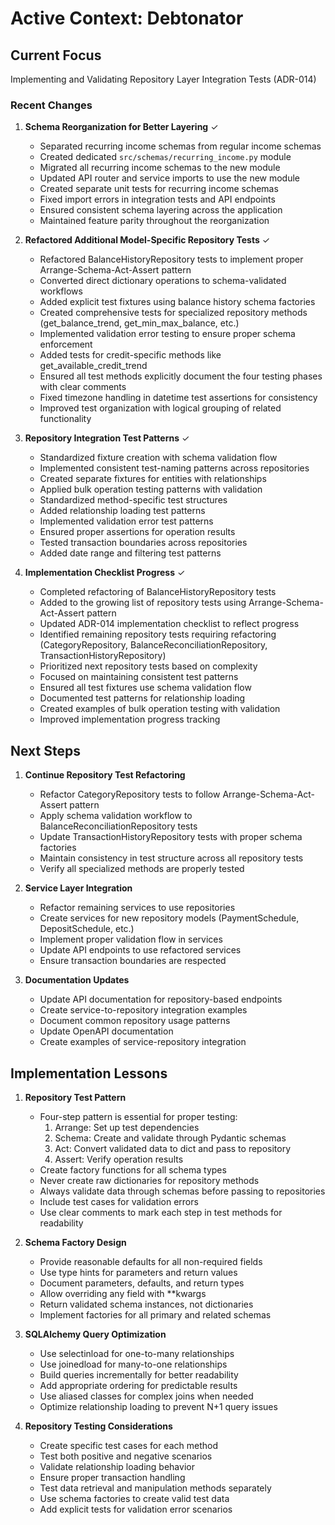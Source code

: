 # Active Context: Debtonator

## Current Focus
Implementing and Validating Repository Layer Integration Tests (ADR-014)

### Recent Changes

1. **Schema Reorganization for Better Layering** ✓
   - Separated recurring income schemas from regular income schemas
   - Created dedicated `src/schemas/recurring_income.py` module
   - Migrated all recurring income schemas to the new module
   - Updated API router and service imports to use the new module
   - Created separate unit tests for recurring income schemas
   - Fixed import errors in integration tests and API endpoints
   - Ensured consistent schema layering across the application
   - Maintained feature parity throughout the reorganization

2. **Refactored Additional Model-Specific Repository Tests** ✓
   - Refactored BalanceHistoryRepository tests to implement proper Arrange-Schema-Act-Assert pattern
   - Converted direct dictionary operations to schema-validated workflows
   - Added explicit test fixtures using balance history schema factories
   - Created comprehensive tests for specialized repository methods (get_balance_trend, get_min_max_balance, etc.)
   - Implemented validation error testing to ensure proper schema enforcement
   - Added tests for credit-specific methods like get_available_credit_trend
   - Ensured all test methods explicitly document the four testing phases with clear comments
   - Fixed timezone handling in datetime test assertions for consistency 
   - Improved test organization with logical grouping of related functionality

3. **Repository Integration Test Patterns** ✓
   - Standardized fixture creation with schema validation flow
   - Implemented consistent test-naming patterns across repositories
   - Created separate fixtures for entities with relationships
   - Applied bulk operation testing patterns with validation
   - Standardized method-specific test structures
   - Added relationship loading test patterns
   - Implemented validation error test patterns
   - Ensured proper assertions for operation results
   - Tested transaction boundaries across repositories
   - Added date range and filtering test patterns

4. **Implementation Checklist Progress** ✓
   - Completed refactoring of BalanceHistoryRepository tests
   - Added to the growing list of repository tests using Arrange-Schema-Act-Assert pattern
   - Updated ADR-014 implementation checklist to reflect progress
   - Identified remaining repository tests requiring refactoring (CategoryRepository, BalanceReconciliationRepository, TransactionHistoryRepository)
   - Prioritized next repository tests based on complexity
   - Focused on maintaining consistent test patterns
   - Ensured all test fixtures use schema validation flow
   - Documented test patterns for relationship loading
   - Created examples of bulk operation testing with validation
   - Improved implementation progress tracking


## Next Steps

1. **Continue Repository Test Refactoring**
   - Refactor CategoryRepository tests to follow Arrange-Schema-Act-Assert pattern
   - Apply schema validation workflow to BalanceReconciliationRepository tests
   - Update TransactionHistoryRepository tests with proper schema factories
   - Maintain consistency in test structure across all repository tests
   - Verify all specialized methods are properly tested

2. **Service Layer Integration**
   - Refactor remaining services to use repositories
   - Create services for new repository models (PaymentSchedule, DepositSchedule, etc.)
   - Implement proper validation flow in services
   - Update API endpoints to use refactored services
   - Ensure transaction boundaries are respected

3. **Documentation Updates**
   - Update API documentation for repository-based endpoints
   - Create service-to-repository integration examples
   - Document common repository usage patterns
   - Update OpenAPI documentation
   - Create examples of service-repository integration

## Implementation Lessons

1. **Repository Test Pattern**
   - Four-step pattern is essential for proper testing:
     1. Arrange: Set up test dependencies
     2. Schema: Create and validate through Pydantic schemas
     3. Act: Convert validated data to dict and pass to repository
     4. Assert: Verify operation results
   - Create factory functions for all schema types
   - Never create raw dictionaries for repository methods
   - Always validate data through schemas before passing to repositories
   - Include test cases for validation errors
   - Use clear comments to mark each step in test methods for readability

2. **Schema Factory Design**
   - Provide reasonable defaults for all non-required fields
   - Use type hints for parameters and return values
   - Document parameters, defaults, and return types
   - Allow overriding any field with **kwargs
   - Return validated schema instances, not dictionaries
   - Implement factories for all primary and related schemas

3. **SQLAlchemy Query Optimization**
   - Use selectinload for one-to-many relationships
   - Use joinedload for many-to-one relationships
   - Build queries incrementally for better readability
   - Add appropriate ordering for predictable results
   - Use aliased classes for complex joins when needed
   - Optimize relationship loading to prevent N+1 query issues

4. **Repository Testing Considerations**
   - Create specific test cases for each method
   - Test both positive and negative scenarios
   - Validate relationship loading behavior
   - Ensure proper transaction handling
   - Test data retrieval and manipulation methods separately
   - Use schema factories to create valid test data
   - Add explicit tests for validation error scenarios
